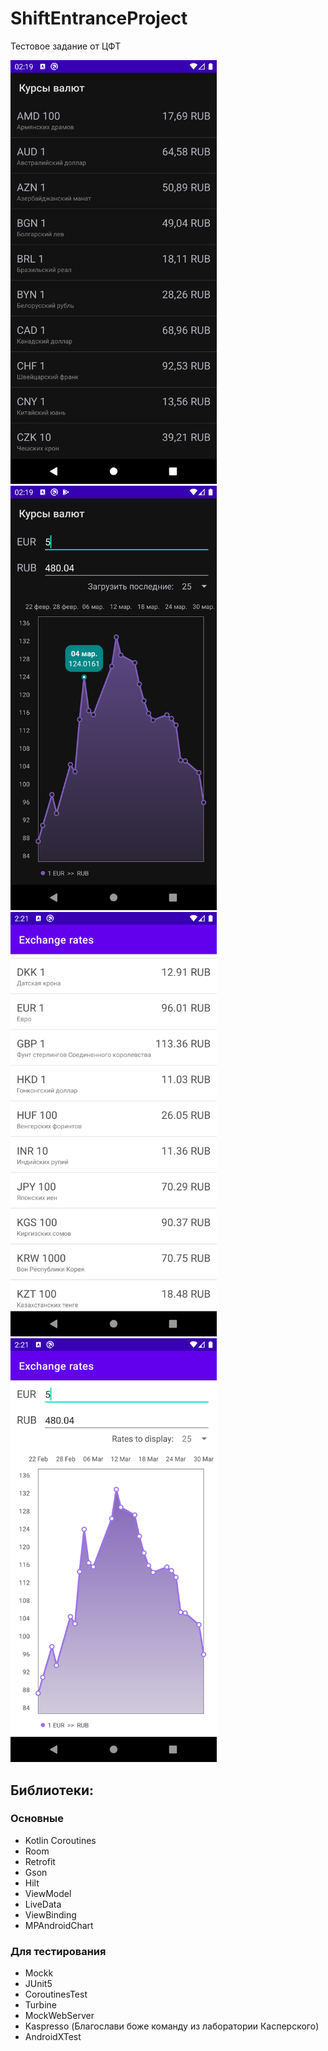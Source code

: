 # ShiftEntranceProject
Тестовое задание от ЦФТ

<img src="screenshots/Screenshot_20220330_021926.png" width="330"> <img src="screenshots/Screenshot_20220330_022004.png" width="330">
<img src="screenshots/Screenshot_20220330_022156.png" width="330"> <img src="screenshots/Screenshot_20220330_022131.png" width="330">

## Библиотеки:

### Основные
- Kotlin Coroutines
- Room
- Retrofit
- Gson
- Hilt
- ViewModel
- LiveData
- ViewBinding
- MPAndroidChart

### Для тестирования
- Mockk
- JUnit5
- CoroutinesTest
- Turbine
- MockWebServer
- Kaspresso (Благослави боже команду из лаборатории Касперского)
- AndroidXTest
